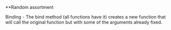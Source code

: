 **Random assortment

Binding - The bind method (all functions have it) creates a new function that will call the original function but with some of the arguments already fixed.
